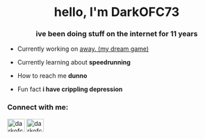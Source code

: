 <h1 align="center">hello, I'm DarkOFC73</h1>
<h3 align="center">ive been doing stuff on the internet for 11 years</h3>

- Currently working on [away. (my dream game)](https://darkofc73.itch.io/away)

- Currently learning about **speedrunning**

- How to reach me **dunno**

- Fun fact **i have crippling depression**

<h3 align="left">Connect with me:</h3>
<p align="left">
<a href="https://twitter.com/darkofc73" target="blank"><img align="center" src="https://raw.githubusercontent.com/rahuldkjain/github-profile-readme-generator/master/src/images/icons/Social/twitter.svg" alt="darkofc73" height="30" width="40" /></a>
<a href="https://www.youtube.com/c/darkofc73" target="blank"><img align="center" src="https://raw.githubusercontent.com/rahuldkjain/github-profile-readme-generator/master/src/images/icons/Social/youtube.svg" alt="darkofc73" height="30" width="40" /></a>
</p>
